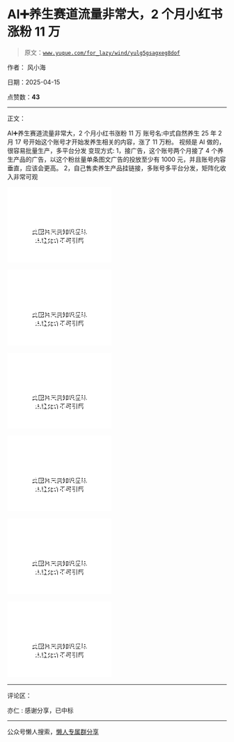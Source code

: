 # AI➕养生赛道流量非常大，2 个月小红书涨粉 11 万

> 原文：[`www.yuque.com/for_lazy/wind/yulg5gsagxeg8dof`](https://www.yuque.com/for_lazy/wind/yulg5gsagxeg8dof)

作者： 风小海

日期：2025-04-15

点赞数：**43**

* * *

正文：

AI➕养生赛道流量非常大，2 个月小红书涨粉 11 万 账号名:中式自然养生 25 年 2 月 17 号开始这个账号才开始发养生相关的内容，涨了 11 万粉。
视频是 AI 做的，很容易批量生产，多平台分发 变现方式:
1，接广告，这个账号两个月接了 4 个养生产品的广告，以这个粉丝量单条图文广告的投放至少有 1000 元，并且账号内容垂直，应该会更高。
2，自己售卖养生产品挂链接，多账号多平台分发，矩阵化收入非常可观

![](img/f125cfcf468faab2374bc97436326a3a.png "None")

![](img/77d640c688b54b1629a20c4b97991b6a.png "None")

![](img/6759857b90c4eac69d9cb8212928f045.png "None")

![](img/dc4ef234f6010dff25b5ca924b36b822.png "None")

![](img/f5269f6b638743894cc542677cc078c1.png "None")

![](img/c6f401d0b25efbecffd365c414baed57.png "None")

* * *

评论区：

亦仁 : 感谢分享，已中标

* * *

公众号懒人搜索，[懒人专属群分享](https://lazybook.fun/#/blog/group)